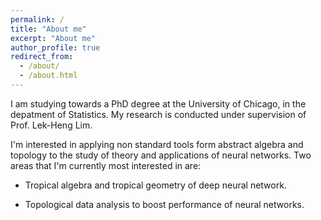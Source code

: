 ```yaml
---
permalink: /
title: "About me"
excerpt: "About me"
author_profile: true
redirect_from: 
  - /about/
  - /about.html
---
```


I am studying towards a PhD degree at the University of Chicago, in the depatment of Statistics. My research is conducted under supervision of Prof. Lek-Heng Lim.

I'm interested in applying non standard tools form abstract algebra and topology to the study of theory and applications of neural networks. Two areas that I'm currently most interested in are: 

* Tropical algebra and tropical geometry of deep neural network.

* Topological data analysis to boost performance of neural networks.


